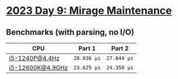# [2023 Day 9: Mirage Maintenance](https://adventofcode.com/2023/day/9)

## Benchmarks (with parsing, no I/O)

| CPU              | Part 1      | Part 2      |
| ---------------- | ----------- | ----------- |
| i5-1240P@4.4Hz   | `28.036 µs` | `27.844 µs` |
| i5-12600K@4.9GHz | `23.625 µs` | `24.350 µs` |
